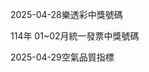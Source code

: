 
2025-04-28樂透彩中獎號碼

                                
114年 01~02月統一發票中獎號碼
                             
2025-04-29空氣品質指標
                              